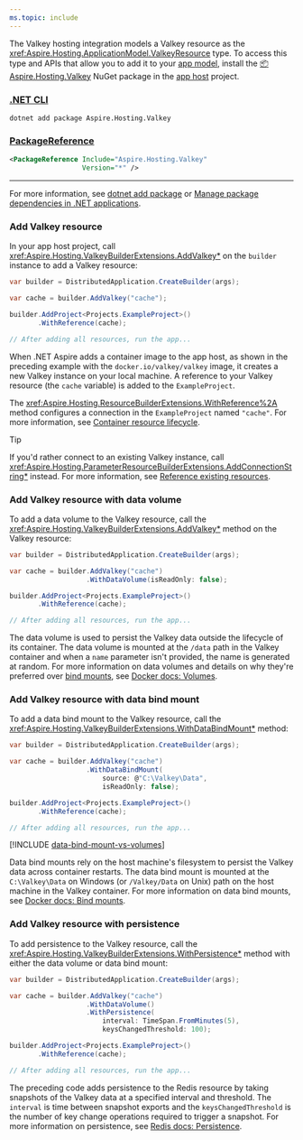 ```yaml
---
ms.topic: include
---
```


The Valkey hosting integration models a Valkey resource as the <xref:Aspire.Hosting.ApplicationModel.ValkeyResource> type. To access this type and APIs that allow you to add it to your [app model](xref:aspire/app-host#define-the-app-model), install the [📦 Aspire.Hosting.Valkey](https://www.nuget.org/packages/Aspire.Hosting.Valkey) NuGet package in the [app host](xref:aspire/app-host) project.

### [.NET CLI](#tab/dotnet-cli)

```dotnetcli
dotnet add package Aspire.Hosting.Valkey
```

### [PackageReference](#tab/package-reference)

```xml
<PackageReference Include="Aspire.Hosting.Valkey"
                  Version="*" />
```

---

For more information, see [dotnet add package](/dotnet/core/tools/dotnet-add-package) or [Manage package dependencies in .NET applications](/dotnet/core/tools/dependencies).

### Add Valkey resource

In your app host project, call <xref:Aspire.Hosting.ValkeyBuilderExtensions.AddValkey*> on the `builder` instance to add a Valkey resource:

```csharp
var builder = DistributedApplication.CreateBuilder(args);

var cache = builder.AddValkey("cache");

builder.AddProject<Projects.ExampleProject>()
       .WithReference(cache);

// After adding all resources, run the app...
```

When .NET Aspire adds a container image to the app host, as shown in the preceding example with the `docker.io/valkey/valkey` image, it creates a new Valkey instance on your local machine. A reference to your Valkey resource (the `cache` variable) is added to the `ExampleProject`.

The <xref:Aspire.Hosting.ResourceBuilderExtensions.WithReference%2A> method configures a connection in the `ExampleProject` named `"cache"`. For more information, see [Container resource lifecycle](../../fundamentals/app-host-overview.md#container-resource-lifecycle).

> [!TIP]
> If you'd rather connect to an existing Valkey instance, call <xref:Aspire.Hosting.ParameterResourceBuilderExtensions.AddConnectionString*> instead. For more information, see [Reference existing resources](../../fundamentals/app-host-overview.md#reference-existing-resources).

### Add Valkey resource with data volume

To add a data volume to the Valkey resource, call the <xref:Aspire.Hosting.ValkeyBuilderExtensions.AddValkey*> method on the Valkey resource:

```csharp
var builder = DistributedApplication.CreateBuilder(args);

var cache = builder.AddValkey("cache")
                   .WithDataVolume(isReadOnly: false);

builder.AddProject<Projects.ExampleProject>()
       .WithReference(cache);

// After adding all resources, run the app...
```

The data volume is used to persist the Valkey data outside the lifecycle of its container. The data volume is mounted at the `/data` path in the Valkey container and when a `name` parameter isn't provided, the name is generated at random. For more information on data volumes and details on why they're preferred over [bind mounts](#add-valkey-resource-with-data-bind-mount), see [Docker docs: Volumes](https://docs.docker.com/engine/storage/volumes).

### Add Valkey resource with data bind mount

To add a data bind mount to the Valkey resource, call the <xref:Aspire.Hosting.ValkeyBuilderExtensions.WithDataBindMount*> method:

```csharp
var builder = DistributedApplication.CreateBuilder(args);

var cache = builder.AddValkey("cache")
                   .WithDataBindMount(
                       source: @"C:\Valkey\Data",
                       isReadOnly: false);

builder.AddProject<Projects.ExampleProject>()
       .WithReference(cache);

// After adding all resources, run the app...
```

[!INCLUDE [data-bind-mount-vs-volumes](../../includes/data-bind-mount-vs-volumes.md)]

Data bind mounts rely on the host machine's filesystem to persist the Valkey data across container restarts. The data bind mount is mounted at the `C:\Valkey\Data` on Windows (or `/Valkey/Data` on Unix) path on the host machine in the Valkey container. For more information on data bind mounts, see [Docker docs: Bind mounts](https://docs.docker.com/engine/storage/bind-mounts).

### Add Valkey resource with persistence

To add persistence to the Valkey resource, call the <xref:Aspire.Hosting.ValkeyBuilderExtensions.WithPersistence*>
method with either the data volume or data bind mount:

```csharp
var builder = DistributedApplication.CreateBuilder(args);

var cache = builder.AddValkey("cache")
                   .WithDataVolume()
                   .WithPersistence(
                       interval: TimeSpan.FromMinutes(5),
                       keysChangedThreshold: 100);

builder.AddProject<Projects.ExampleProject>()
       .WithReference(cache);

// After adding all resources, run the app...
```

The preceding code adds persistence to the Redis resource by taking snapshots of the Valkey data at a specified interval and threshold. The `interval` is time between snapshot exports and the `keysChangedThreshold` is the number of key change operations required to trigger a snapshot. For more information on persistence, see [Redis docs: Persistence](https://redis.io/topics/persistence).
